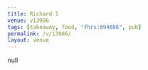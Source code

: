 ```yaml
---
title: Richard 1
venue: v13986
tags: [takeaway, food, "fhrs:694686", pub]
permalink: /v/13986/
layout: venue
---
```

null